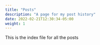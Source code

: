 ```yaml
---
title: "Posts"
description: "A page for my post history"
date: 2022-02-21T12:30:34-05:00
weight: 1
---
```


This is the index file for all the posts
